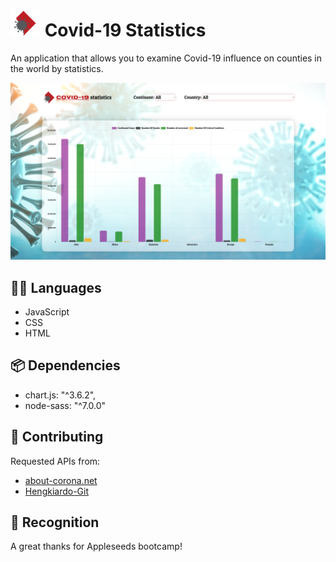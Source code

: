 # <img src="assets/images/virus-logo.png" width="48"> Covid-19 Statistics

An application that allows you to examine Covid-19 influence on counties in the world by statistics.

![](assets/images/app-view.png)

## :technologist: Languages

- JavaScript
- CSS
- HTML

## :package: Dependencies

- chart.js: "^3.6.2",
- node-sass: "^7.0.0"

## :rocket: Contributing

Requested APIs from:

- [about-corona.net](https://about-corona.net/)
- [Hengkiardo-Git](https://github.com/hengkiardo/restcountries)

## :beers: Recognition 

A great thanks for Appleseeds bootcamp!
